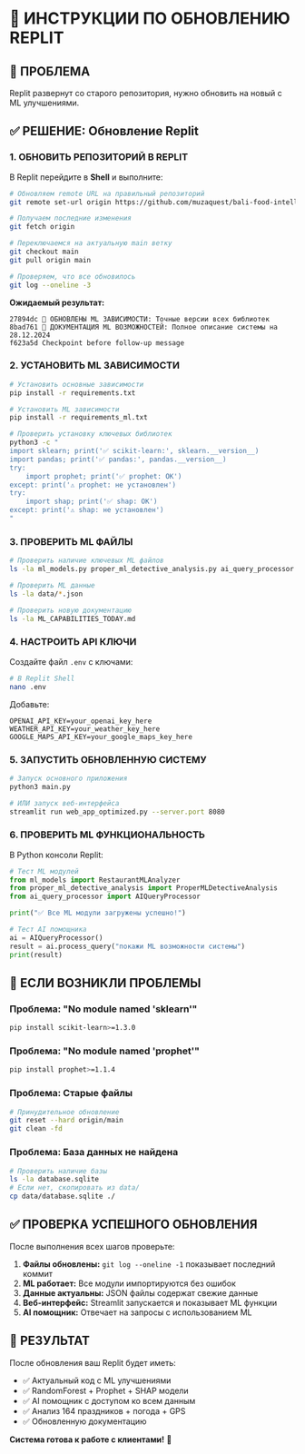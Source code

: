 # 🚀 ИНСТРУКЦИИ ПО ОБНОВЛЕНИЮ REPLIT

## 🎯 ПРОБЛЕМА
Replit развернут со старого репозитория, нужно обновить на новый с ML улучшениями.

## ✅ РЕШЕНИЕ: Обновление Replit

### 1. **ОБНОВИТЬ РЕПОЗИТОРИЙ В REPLIT**

В Replit перейдите в **Shell** и выполните:

```bash
# Обновляем remote URL на правильный репозиторий
git remote set-url origin https://github.com/muzaquest/bali-food-intelligence.git

# Получаем последние изменения
git fetch origin

# Переключаемся на актуальную main ветку
git checkout main
git pull origin main

# Проверяем, что все обновилось
git log --oneline -3
```

**Ожидаемый результат:**
```
27894dc 🔧 ОБНОВЛЕНЫ ML ЗАВИСИМОСТИ: Точные версии всех библиотек
8bad761 🤖 ДОКУМЕНТАЦИЯ ML ВОЗМОЖНОСТЕЙ: Полное описание системы на 28.12.2024
f623a5d Checkpoint before follow-up message
```

### 2. **УСТАНОВИТЬ ML ЗАВИСИМОСТИ**

```bash
# Установить основные зависимости
pip install -r requirements.txt

# Установить ML зависимости
pip install -r requirements_ml.txt

# Проверить установку ключевых библиотек
python3 -c "
import sklearn; print('✅ scikit-learn:', sklearn.__version__)
import pandas; print('✅ pandas:', pandas.__version__)
try:
    import prophet; print('✅ prophet: OK')
except: print('⚠️ prophet: не установлен')
try:
    import shap; print('✅ shap: OK')  
except: print('⚠️ shap: не установлен')
"
```

### 3. **ПРОВЕРИТЬ ML ФАЙЛЫ**

```bash
# Проверить наличие ключевых ML файлов
ls -la ml_models.py proper_ml_detective_analysis.py ai_query_processor.py

# Проверить ML данные
ls -la data/*.json

# Проверить новую документацию
ls -la ML_CAPABILITIES_TODAY.md
```

### 4. **НАСТРОИТЬ API КЛЮЧИ**

Создайте файл `.env` с ключами:

```bash
# В Replit Shell
nano .env
```

Добавьте:
```
OPENAI_API_KEY=your_openai_key_here
WEATHER_API_KEY=your_weather_key_here
GOOGLE_MAPS_API_KEY=your_google_maps_key_here
```

### 5. **ЗАПУСТИТЬ ОБНОВЛЕННУЮ СИСТЕМУ**

```bash
# Запуск основного приложения
python3 main.py

# ИЛИ запуск веб-интерфейса
streamlit run web_app_optimized.py --server.port 8080
```

### 6. **ПРОВЕРИТЬ ML ФУНКЦИОНАЛЬНОСТЬ**

В Python консоли Replit:

```python
# Тест ML модулей
from ml_models import RestaurantMLAnalyzer
from proper_ml_detective_analysis import ProperMLDetectiveAnalysis
from ai_query_processor import AIQueryProcessor

print("✅ Все ML модули загружены успешно!")

# Тест AI помощника
ai = AIQueryProcessor()
result = ai.process_query("покажи ML возможности системы")
print(result)
```

## 🔧 ЕСЛИ ВОЗНИКЛИ ПРОБЛЕМЫ

### Проблема: "No module named 'sklearn'"
```bash
pip install scikit-learn>=1.3.0
```

### Проблема: "No module named 'prophet'"
```bash
pip install prophet>=1.1.4
```

### Проблема: Старые файлы
```bash
# Принудительное обновление
git reset --hard origin/main
git clean -fd
```

### Проблема: База данных не найдена
```bash
# Проверить наличие базы
ls -la database.sqlite
# Если нет, скопировать из data/
cp data/database.sqlite ./
```

## ✅ ПРОВЕРКА УСПЕШНОГО ОБНОВЛЕНИЯ

После выполнения всех шагов проверьте:

1. **Файлы обновлены:** `git log --oneline -1` показывает последний коммит
2. **ML работает:** Все модули импортируются без ошибок  
3. **Данные актуальны:** JSON файлы содержат свежие данные
4. **Веб-интерфейс:** Streamlit запускается и показывает ML функции
5. **AI помощник:** Отвечает на запросы с использованием ML

## 🎯 РЕЗУЛЬТАТ

После обновления ваш Replit будет иметь:
- ✅ Актуальный код с ML улучшениями
- ✅ RandomForest + Prophet + SHAP модели
- ✅ AI помощник с доступом ко всем данным
- ✅ Анализ 164 праздников + погода + GPS
- ✅ Обновленную документацию

**Система готова к работе с клиентами!** 🚀